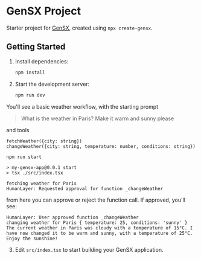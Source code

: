# GenSX Project

Starter project for [GenSX](https://gensx.com), created using `npx create-gensx`.

## Getting Started

1. Install dependencies:

   ```bash
   npm install
   ```

2. Start the development server:

   ```bash
   npm run dev
   ```

You'll see a basic weather workflow, with the starting prompt

> What is the weather in Paris? Make it warm and sunny please

and tools 

```
fetchWeather({city: string})
changeWeather({city: string, temperature: number, conditions: string})
```

```
npm run start

> my-gensx-app@0.0.1 start
> tsx ./src/index.tsx

fetching weather for Paris
HumanLayer: Requested approval for function _changeWeather
```

from here you can approve or reject the function call.
If approved, you'll see:

```
HumanLayer: User approved function _changeWeather
changing weather for Paris { temperature: 25, conditions: 'sunny' }
The current weather in Paris was cloudy with a temperature of 15°C. I have now changed it to be warm and sunny, with a temperature of 25°C. Enjoy the sunshine!
```

3. Edit `src/index.tsx` to start building your GenSX application.
